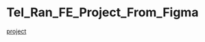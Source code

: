 # Tel_Ran_FE_Project_From_Figma
[project](https://github.com/SvitLanaSvit/Tel_Ran_FE_Project_From_Figma/index.html)
